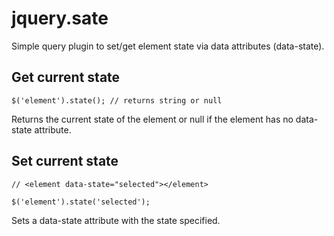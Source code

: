 # jquery.sate

Simple query plugin to set/get element state via data attributes (data-state).

## Get current state

    $('element').state(); // returns string or null

Returns the current state of the element or null if the element has no data-state attribute.

## Set current state

    // <element data-state="selected"></element>

    $('element').state('selected');

Sets a data-state attribute with the state specified.
